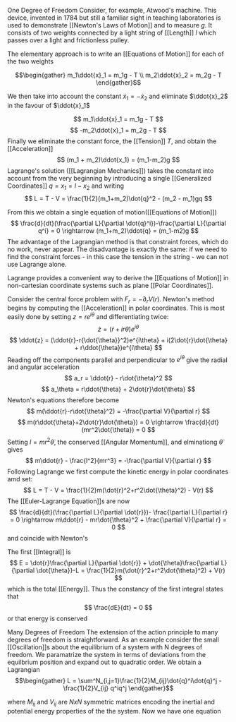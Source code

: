 One Degree of Freedom
Consider, for example, Atwood's machine. This device, invented in 1784 but still a familiar sight in teaching laboratories is used to demonstrate [[Newton's Laws of Motion]] and to measure $g$. It consists of two weights connected by a light string of [[Length]] $l$ which passes over a light and frictionless pulley. 

The elementary approach is to write an [[Equations of Motion]] for each of the two weights

$$\begin{gather}
m_1\ddot{x}_1 = m_1g - T
\\
m_2\ddot{x}_2 = m_2g - T
\end{gather}$$

We then take into account the constant $\dot{x}_1 = -\dot{x}_2$ and eliminate $\ddot{x}_2$ in the favour of $\ddot{x}_1$

$$
m_1\ddot{x}_1 = m_1g - T
$$
$$
-m_2\ddot{x}_1 = m_2g - T
$$
Finally we eliminate the constant force, the [[Tension]] $T$, and obtain the [[Acceleration]] 
$$
(m_1 + m_2)\ddot{x_1} = (m_1-m_2)g
$$
Lagrange's solution ([[Lagrangian Mechanics]]) takes the constant into account from the very beginning by introducing a single [[Generalized Coordinates]] $q = x_1 = l - x_2$ and writing 
$$
L = T - V = \frac{1}{2}(m_1+m_2)\dot{q}^2 - (m_2 - m_1)gq
$$

From this we obtain a single equation of motion([[Equations of Motion]])
$$
\frac{d}{dt}(\frac{\partial L}{\partial \dot{q}^i})-\frac{\partial L}{\partial q^i} = 0 \rightarrow (m_1+m_2)\ddot{q} = (m_1-m2)g
$$
The advantage of the Lagrangian method is that constraint forces, which do no work, never appear. The disadvantage is exactly the same: if we need to find the constraint forces - in this case the tension in the string - we can not use Lagrange alone. 

Lagrange provides a convenient way to derive the [[Equations of Motion]] in non-cartesian coordinate systems such as plane [[Polar Coordinates]].

Consider the central force problem with $F_r = - \partial_r V(r)$. Newton's method begins by computing the [[Acceleration]] in polar coordinates. This is most easily done by setting $z=re^{i\theta}$ and differentiating twice: 
$$
\dot{z} = (\dot{r}+ir{\dot{\theta}})e^{i\theta}
$$
$$
\ddot{z} = (\ddot{r}-r{\dot{\theta}}^2)e^{i\theta} + i(2\dot{r}\dot{\theta} + r\ddot{\theta})e^{i\theta}
$$
Reading off the components parallel and perpendicular to $e^{i\theta}$ give the radial and angular acceleration
$$
a_r = \ddot{r} - r\dot{\theta}^2
$$
$$
a_\theta = r\ddot{\theta} + 2\dot{r}\dot{\theta}
$$
Newton's equations therefore become
$$
m(\ddot{r}-r\dot{\theta}^2) = -\frac{\partial V}{\partial r}
$$
$$
m(r\ddot{\theta}+2\dot{r}\dot{\theta}) = 0 \rightarrow \frac{d}{dt}(mr^2\dot{\theta}) = 0
$$
Setting $l=mr^2 \dot{\theta}$, the conserved [[Angular Momentum]], and elminationg $\dot{\theta}$ gives 
$$
m\ddot{r} - \frac{l^2}{mr^3} = -\frac{\partial V}{\partial r}
$$
Following Lagrange we first compute the kinetic energy in polar coordinates amd set:
$$
L = T - V = \frac{1}{2}m(\dot{r}^2+r^2\dot{\theta}^2) - V(r)
$$
The [[Euler-Lagrange Equation]]s are now
$$
\frac{d}{dt}(\frac{\partial L}{\partial \dot{r}})- \frac{\partial L}{\partial r} = 0 \rightarrow m\ddot{r} - mr\dot{\theta}^2 + \frac{\partial V}{\partial r} = 0
$$
and coincide with Newton's

The first [[Integral]] is 
$$
E = \dot{r}\frac{\partial L}{\partial \dot{r}} + \dot{\theta}\frac{\partial L}{\partial \dot{\theta}}-L = \frac{1}{2}m(\dot{r}^2+r^2\dot{\theta}^2) + V(r)
$$
which is the total [[Energy]]. Thus the constancy of the first integral states that 
$$
\frac{dE}{dt} = 0
$$
or that energy is conserved

Many Degrees of Freedom
The extension of the action principle to many degrees of freedom is straightforward. As an example consider the small [[Oscillation]]s about the equilibrium of a system with N degrees of freedom. We paramatrize the system in terms of deviations from the equilbrium position and expand out to quadratic order. We obtain a Lagrangian 
$$\begin{gather}
L = \sum^N_{i,j=1}\frac{1}{2}M_{ij}\dot{q}^i\dot{q}^j - \frac{1}{2}V_{ij} q^iq^j
\end{gather}$$

where $M_{ij}$ and $V_{ij}$ are $NxN$ symmetric matrices encoding the inertial and potential energy properties of the the system. Now we have one equation

